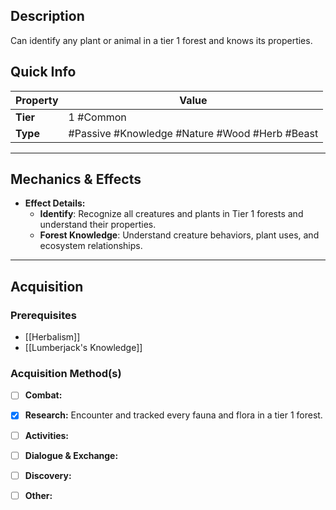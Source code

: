 ## Description
 Can identify any plant or animal in a tier 1 forest and knows its properties.

## Quick Info
| Property | Value                                         |
| -------- | ----------------------------------------------|
| **Tier** | 1 #Common                                     |
| **Type** | #Passive #Knowledge #Nature #Wood #Herb #Beast|

---

## Mechanics & Effects
- **Effect Details:**
    - **Identify**: Recognize all creatures and plants in Tier 1 forests and understand their properties.
    - **Forest Knowledge**: Understand creature behaviors, plant uses, and ecosystem relationships.

---

## Acquisition
### Prerequisites
- [[Herbalism]]
- [[Lumberjack's Knowledge]]

### Acquisition Method(s)
- [ ] **Combat:** 
- [x] **Research:** Encounter and tracked every fauna and flora in a tier 1 forest.
- [ ] **Activities:** 
- [ ] **Dialogue & Exchange:** 
- [ ] **Discovery:** 
- [ ] **Other:** 

